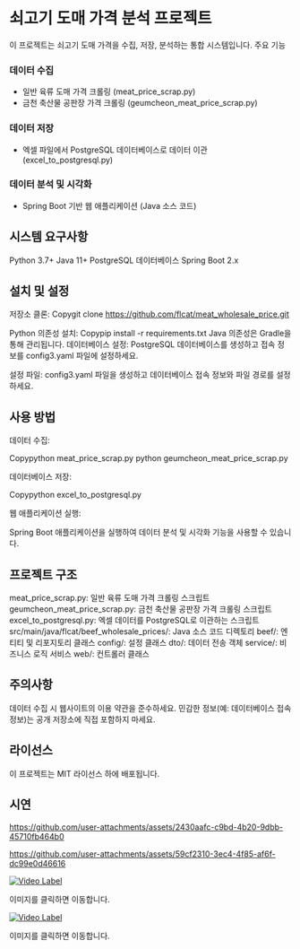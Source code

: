 # 쇠고기 도매 가격 분석 프로젝트
이 프로젝트는 쇠고기 도매 가격을 수집, 저장, 분석하는 통합 시스템입니다.
주요 기능

### 데이터 수집
- 일반 육류 도매 가격 크롤링 (meat_price_scrap.py)
- 금천 축산물 공판장 가격 크롤링 (geumcheon_meat_price_scrap.py)


### 데이터 저장
- 엑셀 파일에서 PostgreSQL 데이터베이스로 데이터 이관 (excel_to_postgresql.py)


### 데이터 분석 및 시각화
- Spring Boot 기반 웹 애플리케이션 (Java 소스 코드)



## 시스템 요구사항

Python 3.7+
Java 11+
PostgreSQL 데이터베이스
Spring Boot 2.x

## 설치 및 설정

저장소 클론:
  Copygit clone https://github.com/flcat/meat_wholesale_price.git

Python 의존성 설치:
  Copypip install -r requirements.txt
Java 의존성은 Gradle을 통해 관리됩니다.
데이터베이스 설정:
  PostgreSQL 데이터베이스를 생성하고 접속 정보를 config3.yaml 파일에 설정하세요.


설정 파일:
  config3.yaml 파일을 생성하고 데이터베이스 접속 정보와 파일 경로를 설정하세요.



## 사용 방법

데이터 수집:

  Copypython meat_price_scrap.py
  python geumcheon_meat_price_scrap.py

데이터베이스 저장:

  Copypython excel_to_postgresql.py

웹 애플리케이션 실행:

  Spring Boot 애플리케이션을 실행하여 데이터 분석 및 시각화 기능을 사용할 수 있습니다.


## 프로젝트 구조

meat_price_scrap.py: 일반 육류 도매 가격 크롤링 스크립트
geumcheon_meat_price_scrap.py: 금천 축산물 공판장 가격 크롤링 스크립트
excel_to_postgresql.py: 엑셀 데이터를 PostgreSQL로 이관하는 스크립트
src/main/java/flcat/beef_wholesale_prices/: Java 소스 코드 디렉토리
beef/: 엔티티 및 리포지토리 클래스
config/: 설정 클래스
dto/: 데이터 전송 객체
service/: 비즈니스 로직 서비스
web/: 컨트롤러 클래스



## 주의사항

데이터 수집 시 웹사이트의 이용 약관을 준수하세요.
민감한 정보(예: 데이터베이스 접속 정보)는 공개 저장소에 직접 포함하지 마세요.

## 라이선스
이 프로젝트는 MIT 라이선스 하에 배포됩니다.
## 시연

https://github.com/user-attachments/assets/2430aafc-c9bd-4b20-9dbb-45710fb464b0

https://github.com/user-attachments/assets/59cf2310-3ec4-4f85-af6f-dc99e0d46616

[![Video Label](http://img.youtube.com/vi/V_oPJjiNjWc/0.jpg)](https://youtu.be/V_oPJjiNjWc)

이미지를 클릭하면 이동합니다.


[![Video Label](http://img.youtube.com/vi/QPOjjdn4uws/0.jpg)](https://youtu.be/QPOjjdn4uws)

이미지를 클릭하면 이동합니다.
